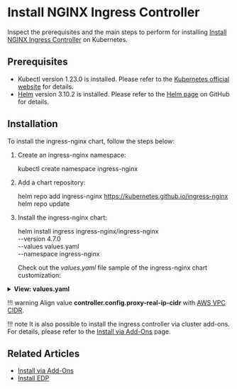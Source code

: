 # Install NGINX Ingress Controller

Inspect the prerequisites and the main steps to perform for installing [Install NGINX Ingress Controller](https://docs.nginx.com/nginx-ingress-controller/intro/overview/) on Kubernetes.

## Prerequisites

* Kubectl version 1.23.0 is installed. Please refer to the [Kubernetes official website](https://v1-23.docs.kubernetes.io/releases/download/) for details.
* [Helm](https://helm.sh) version 3.10.2 is installed. Please refer to the [Helm page](https://github.com/helm/helm/releases/tag/v3.10.2) on GitHub for details.

## Installation

To install the ingress-nginx chart, follow the steps below:

1. Create an ingress-nginx namespace:

      kubectl create namespace ingress-nginx

2. Add a chart repository:

      helm repo add ingress-nginx https://kubernetes.github.io/ingress-nginx
      helm repo update

3. Install the ingress-nginx chart:

      helm install ingress ingress-nginx/ingress-nginx \
      --version 4.7.0 \
      --values values.yaml \
      --namespace ingress-nginx

   Check out the *values.yaml* file sample of the ingress-nginx chart customization:

<details>
<summary><b>View: values.yaml</b></summary>

```yaml
controller:
  addHeaders:
    X-Content-Type-Options: nosniff
    X-Frame-Options: SAMEORIGIN
  resources:
    limits:
      memory: "256Mi"
    requests:
      cpu: "50m"
      memory: "128M"
  config:
    ssl-redirect: 'true'
    client-header-buffer-size: '64k'
    http2-max-field-size: '64k'
    http2-max-header-size: '64k'
    large-client-header-buffers: '4 64k'
    upstream-keepalive-timeout: '120'
    keep-alive: '10'
    use-forwarded-headers: 'true'
    proxy-real-ip-cidr: '172.32.0.0/16'
    proxy-buffer-size: '8k'

  # To watch Ingress objects without the ingressClassName field set parameter value to true.
  # https://kubernetes.github.io/ingress-nginx/#i-have-only-one-ingress-controller-in-my-cluster-what-should-i-do
  watchIngressWithoutClass: true

  service:
    type: NodePort
    nodePorts:
      http: 32080
      https: 32443
  updateStrategy:
    rollingUpdate:
      maxUnavailable: 1
    type: RollingUpdate
  metrics:
    enabled: true
defaultBackend:
  enabled: true
serviceAccount:
  create: true
  name: nginx-ingress-service-account
```

</details>

!!! warning
    Align value **controller.config.proxy-real-ip-cidr** with [AWS VPC CIDR](https://kubernetes.github.io/ingress-nginx/user-guide/miscellaneous/#source-ip-address).

!!! note
    It is also possible to install the ingress controller via cluster add-ons. For details, please refer to the [Install via Add-Ons](add-ons-overview.md) page.

## Related Articles

* [Install via Add-Ons](add-ons-overview.md)
* [Install EDP](install-edp.md)

